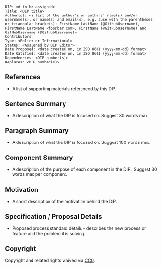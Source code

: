 ```
DIP: <# to be assigned>
Title: <DIP title>
Author(s): <a list of the author's or authors' name(s) and/or username(s), or name(s) and email(s), e.g. (use with the parentheses or triangular brackets): FirstName LastName (@GitHubUsername), FirstName LastName <foo@bar.com>, FirstName (@GitHubUsername) and GitHubUsername (@GitHubUsername)>
Contributors:
Type: <Policy or Informational>
Status: <Assigned by DIP Editor>
Date Proposed: <date created on, in ISO 8601 (yyyy-mm-dd) format>
Date Ratified: <date created on, in ISO 8601 (yyyy-mm-dd) format>
Dependencies: <DIP number(s)>
Replaces: <DIP number(s)>
```

## References

- A list of supporting materials referenced by this DIP.

## Sentence Summary

- A description of what the DIP is focused on. Suggest 30 words max.

## Paragraph Summary

- A description of what the DIP is focused on. Suggest 100 words max.

## Component Summary

- A description of the purpose of each component in the DIP . Suggest 30 words max per component.

## Motivation

- A short description of the motivation behind the DIP.

## Specification / Proposal Details

- Proposed process standard details - describes the new process or feature and the problem it is solving.

## Copyright

Copyright and related rights waived via [CC0](https://creativecommons.org/publicdomain/zero/1.0/).
